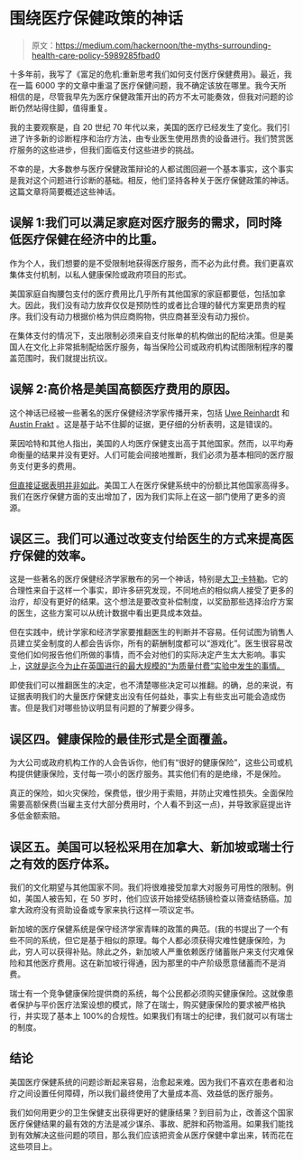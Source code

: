 # 围绕医疗保健政策的神话

> 原文：<https://medium.com/hackernoon/the-myths-surrounding-health-care-policy-5989285fbad0>

十多年前，我写了《富足的危机:重新思考我们如何支付医疗保健费用》。最近，我在一篇 6000 字的文章中重温了医疗保健问题，我不确定该放在哪里。我今天所相信的是，尽管我早先为医疗保健政策开出的药方不太可能奏效，但我对问题的诊断仍然站得住脚，值得重复。

我的主要观察是，自 20 世纪 70 年代以来，美国的医疗已经发生了变化。我们引进了许多新的诊断程序和治疗方法，由专业医生使用昂贵的设备进行。我们赞赏医疗服务的这些进步，但我们面临支付这些进步的挑战。

不幸的是，大多数参与医疗保健政策辩论的人都试图回避一个基本事实，这个事实是我对这个问题进行诊断的基础。相反，他们坚持各种关于医疗保健政策的神话。这篇文章将简要概述这些神话。

## 误解 1:我们可以满足家庭对医疗服务的需求，同时降低医疗保健在经济中的比重。

作为个人，我们想要的是不受限制地获得医疗服务，而不必为此付费。我们更喜欢集体支付机制，以私人健康保险或政府项目的形式。

美国家庭自掏腰包支付的医疗费用比几乎所有其他国家的家庭都要低，包括加拿大。因此，我们没有动力放弃仅仅是预防性的或者比合理的替代方案更昂贵的程序。我们没有动力根据价格为供应商购物，供应商甚至没有动力报价。

在集体支付的情况下，支出限制必须来自支付账单的机构做出的配给决策。但是美国人在文化上非常抵制配给医疗服务，每当保险公司或政府机构试图限制程序的覆盖范围时，我们就提出抗议。

## 误解 2:高价格是美国高额医疗费用的原因。

这个神话已经被一些著名的医疗保健经济学家传播开来，包括 [Uwe Reinhardt](https://www.healthaffairs.org/doi/abs/10.1377/hlthaff.22.3.89) 和 [Austin Frakt](https://www.nytimes.com/2018/01/02/upshot/us-health-care-expensive-country-comparison.html) 。这是基于站不住脚的证据，更仔细的分析表明，这是错误的。

莱因哈特和其他人指出，美国的人均医疗保健支出高于其他国家。然而，以平均寿命衡量的结果并没有更好。人们可能会间接地推断，我们必须为基本相同的医疗服务支付更多的费用。

[但直接证据表明并非如此](https://randomcriticalanalysis.wordpress.com/2018/01/06/its-not-the-prices-stupid-a-response-to-austin-frakts-and-aaron-carrolls-nytimes-article/)。美国工人在医疗保健系统中的份额比其他国家高得多。我们在医疗保健方面的支出增加了，因为我们实际上在这一部门使用了更多的资源。

## 误区三。我们可以通过改变支付给医生的方式来提高医疗保健的效率。

这是一些著名的医疗保健经济学家散布的另一个神话，特别是[大卫·卡特勒](https://www.amazon.com/dp/B00IANLVLG/ref=dp-kindle-redirect?_encoding=UTF8&btkr=1)。它的合理性来自于这样一个事实，即许多研究发现，不同地点的相似病人接受了更多的治疗，却没有更好的结果。这个想法是要改变补偿制度，以奖励那些选择治疗方案的医生，这些方案可以从统计数据中看出更具成本效益。

但在实践中，统计学家和经济学家要推翻医生的判断并不容易。任何试图为销售人员建立奖金制度的人都会告诉你，所有的薪酬制度都可以“游戏化”。医生很容易改变他们如何报告他们所做的事情，而不会对他们的实际决定产生太大影响。事实上，[这就是迄今为止在英国进行的最大规模的“为质量付费”实验中发生的事情。](https://www.ncbi.nlm.nih.gov/pubmed/27207746)

即使我们可以推翻医生的决定，也不清楚哪些决定可以推翻。的确，总的来说，有证据表明我们的大量医疗保健支出没有任何益处，事实上有些支出可能会造成伤害。但是我们对哪些协议明显有问题的了解要少得多。

## 误区四。健康保险的最佳形式是全面覆盖。

为大公司或政府机构工作的人会告诉你，他们有“很好的健康保险”，这些公司或机构提供健康保险，支付每一项小的医疗服务。其实他们有的是绝缘，不是保险。

真正的保险，如火灾保险，保费低，很少用于索赔，并防止灾难性损失。全面保险需要高额保费(当雇主支付大部分费用时，个人看不到这一点)，并导致家庭提出许多低金额索赔。

## 误区五。美国可以轻松采用在加拿大、新加坡或瑞士行之有效的医疗体系。

我们的文化期望与其他国家不同。我们将很难接受加拿大对服务可用性的限制。例如，美国人被告知，在 50 岁时，他们应该开始接受结肠镜检查以筛查结肠癌。加拿大政府没有资助设备或专家来执行这样一项议定书。

新加坡的医疗保健系统是保守经济学家青睐的政策的典范。(我的书提出了一个有些不同的系统，但它是基于相似的原理。每个人都必须获得灾难性健康保险，为此，穷人可以获得补贴。除此之外，新加坡人严重依赖医疗储蓄账户来支付灾难保险和其他医疗费用。这在新加坡行得通，因为那里的中产阶级愿意储蓄而不是消费。

瑞士有一个竞争健康保险提供商的系统，每个公民都必须购买健康保险。这就像患者保护与平价医疗法案设想的模式，除了在瑞士，购买健康保险的要求被严格执行，并实现了基本上 100%的合规性。如果我们有瑞士的纪律，我们就可以有瑞士的制度。

## 结论

美国医疗保健系统的问题诊断起来容易，治愈起来难。因为我们不喜欢在患者和治疗之间设置任何障碍，所以我们最终使用了大量成本高、效益低的医疗服务。

我们如何用更少的卫生保健支出获得更好的健康结果？到目前为止，改善这个国家医疗保健结果的最有效的方法是减少谋杀、事故、肥胖和药物滥用。如果我们能找到有效解决这些问题的项目，那么我们应该把资金从医疗保健中拿出来，转而花在这些项目上。